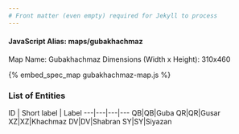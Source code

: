 ```yaml
---
# Front matter (even empty) required for Jekyll to process
---
```


#### JavaScript Alias: maps/gubakhachmaz

Map Name: Gubakhachmaz
Dimensions (Width x Height): 310x460



{% embed_spec_map gubakhachmaz-map.js %}

### List of Entities

ID | Short label | Label
---|---|---|---
QB|QB|Guba
QR|QR|Gusar
XZ|XZ|Khachmaz
DV|DV|Shabran
SY|SY|Siyazan